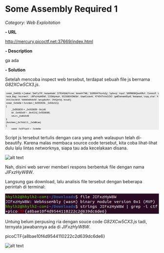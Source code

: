 # Some Assembly Required 1

*Category: Web Exploitation*

**- URL**

http://mercury.picoctf.net:37669/index.html

**- Description**

ga ada

**- Solution**

Setelah mencoba inspect web tersebut, terdapat sebuah file js bernama *G82XCw5CX3.js*.

![alt text](https://raw.githubusercontent.com/nuzulh/CTF-WriteUp/main/picoCTF/Some%20Assembly%20Required%201/beautify.png)

Script js tersebut tertulis dengan cara yang aneh walaupun telah di-beautify. Karena malas membaca source code tersebut, kita coba lihat-lihat dulu lalu lintas networknya, siapa tau ada kecelakaan disana.

![alt text](https://raw.githubusercontent.com/nuzulh/CTF-WriteUp/main/picoCTF/Some%20Assembly%20Required%201/network-get.png)

Nah, disini web server memberi respons berbentuk file dengan nama *JIFxzHyW8W*.

Langsung gas download, lalu analisis file tersebut dengan beberapa perintah di terminal:

![alt text](https://raw.githubusercontent.com/nuzulh/CTF-WriteUp/main/picoCTF/Some%20Assembly%20Required%201/flag.png)

Untung belum perpusing ria dengan souce code *G82XCw5CX3.js* tadi, ternyata jawabannya ada di *JIFxzHyW8W*.

picoCTF{a8bae10f4d9544110222c2d639dc6de6}

![alt text](https://i.kym-cdn.com/photos/images/original/001/779/959/5ac.png)
